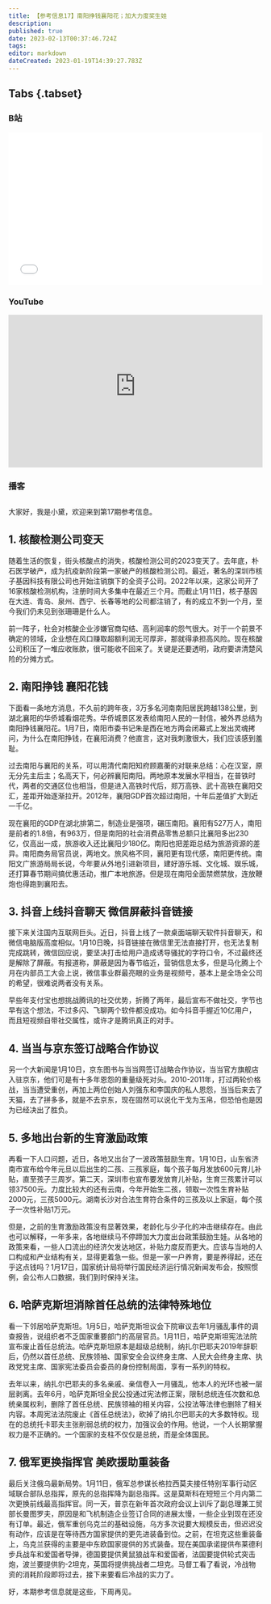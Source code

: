 ```yaml
---
title: 【参考信息17】南阳挣钱襄阳花；加大力度奖生娃
description: 
published: true
date: 2023-02-13T00:37:46.724Z
tags: 
editor: markdown
dateCreated: 2023-01-19T14:39:27.783Z
---
```


## Tabs {.tabset}
### B站
<div style="position: relative; padding: 30% 45%;">
<iframe style="position: absolute; width: 100%; height: 100%; left: 0; top: 0;" src="//player.bilibili.com/player.html?&bvid=BV1Tv4y117im&page=1&as_wide=1&high_quality=1&danmaku=1" scrolling="no" border="0" frameborder="no" framespacing="0" allowfullscreen="true"></iframe>
</div>

### YouTube
<div style="position: relative; padding: 30% 45%;">
<iframe style="position: absolute; top: 0; left: 0; width: 100%; height: 100%;" src="https://www.youtube-nocookie.com/embed/cC_t1BGqdf8" title="YouTube video player" frameborder="0" allow="accelerometer; autoplay; clipboard-write; encrypted-media; gyroscope; picture-in-picture" allowfullscreen></iframe>
</div>
  
### 播客
<div class="podcast-player"></div>

##

大家好，我是小黛，欢迎来到第17期参考信息。

## 1. 核酸检测公司变天

随着生活的恢复，街头核酸点的消失，核酸检测公司的2023变天了。去年底，朴石医学破产，成为抗疫新阶段第一家破产的核酸检测公司。最近，著名的深圳市核子基因科技有限公司也开始注销旗下的全资子公司。2022年以来，这家公司开了16家核酸检测机构，注册时间大多集中在最近三个月。而截止1月11日，核子基因在大连、青岛、泉州、西宁、长春等地的公司都注销了，有的成立不到一个月，至今我们仍未见到张珊珊是什么人。

前一阵子，社会对核酸企业涉嫌官商勾结、高利润率的怨气很大。对于一个前景不确定的领域，企业想在风口赚取超额利润无可厚非，那就得承担高风险。现在核酸公司积压了一堆应收账款，很可能收不回来了。关键是还要透明，政府要讲清楚风险的分摊方式。

## 2. 南阳挣钱 襄阳花钱

下面看一条地方消息，不久前的跨年夜，3万多名河南南阳居民跨越138公里，到湖北襄阳的华侨城看烟花秀。华侨城景区发表给南阳人民的一封信，被外界总结为南阳挣钱襄阳花。1月7日，南阳市委书记朱是西在地方两会闭幕式上发出灵魂拷问，为什么在南阳挣钱，在襄阳消费？他直言，这对我刺激很大，我们应该感到羞耻。

过去南阳与襄阳的关系，可以用清代南阳知府顾嘉蘅的对联来总结：心在汉室，原无分先主后主；名高天下，何必辨襄阳南阳。两地原本发展水平相当，在普铁时代，两者的交通区位也相当，但是进入高铁时代后，郑万高铁、武十高铁在襄阳交汇，差距开始逐渐拉开。2012年，襄阳GDP首次超过南阳，十年后差值扩大到近一千亿。

现在襄阳的GDP在湖北排第二，制造业是强项，碾压南阳。襄阳有527万人，南阳是前者的1.8倍，有963万，但是南阳的社会消费品零售总额只比襄阳多出230亿，仅高出一成，旅游收入还比襄阳少180亿。南阳也把差距总结为旅游资源的差异。南阳商务局官员说，两地文。旅风格不同，襄阳更有现代感，南阳更传统。南阳文广旅游局局长说，今年要从外地引进新项目，建好游乐城、文化城、娱乐城，还打算春节期间搞优惠活动，推广本地旅游。但是现在南阳全面禁燃禁放，连放鞭炮也得跑到襄阳去。

## 3. 抖音上线抖音聊天 微信屏蔽抖音链接

接下来关注国内互联网巨头。近日，抖音上线了一款桌面端聊天软件抖音聊天，和微信电脑版高度相似。1月10日晚，抖音链接在微信里无法直接打开，也无法复制完成跳转，微信回应说，要坚决打击给用户造成诱导骚扰的字符口令，不过最终还是解除了屏蔽。有报道称，屏蔽是因为春节临近，营销信息太多，但是马化腾上个月在内部员工大会上说，微信事业群最亮眼的业务是视频号，基本上是全场全公司的希望，很难说两者没有关系。

早些年支付宝也想挑战腾讯的社交优势，折腾了两年，最后宣布不做社交，字节也早有这个想法，不过多闪、飞聊两个软件都没成功。如今抖音手握近10亿用户，而且短视频自带社交属性，或许才是腾讯真正的对手。

## 4. 当当与京东签订战略合作协议

另一个大新闻是1月10日，京东图书与当当网签订战略合作协议，当当官方旗舰店入驻京东，他们可是有十多年恩怨的重量级死对头。2010-2011年，打过两轮价格战，当当遭受重创，再加上两位创始人刘强东和李国庆的私人恩怨，当当后来去了天猫，去了拼多多，就是不去京东，现在固然可以说化干戈为玉帛，但恐怕也是因为已经决出了胜负。

## 5. 多地出台新的生育激励政策

再看一下人口问题，近日，各地又出台了一波政策鼓励生育。1月10日，山东省济南市宣布给今年元旦以后出生的二孩、三孩家庭，每个孩子每月发放600元育儿补贴，直至孩子三周岁。第二天，深圳市也宣布要发放育儿补贴，生育三孩累计可以领37500元。力度比较大的还有云南，今年开始生二孩，领取一次性生育补贴2000元，三孩5000元。湖南长沙对合法生育符合条件的三孩及以上家庭，每个孩子一次性补贴1万元。

但是，之前的生育激励政策没有显著效果，老龄化与少子化的冲击继续存在。由此也可以解释，一年多来，各地继续马不停蹄加大力度出台政策鼓励生娃。从各地的政策来看，一些人口流出的经济欠发达地区，补贴力度反而更大。应该与当地的人口构成和产业结构有关，显得更着急一些。但是一家一户养育，要是养得起，还在乎这点钱吗？1月17日，国家统计局将举行国民经济运行情况新闻发布会，按照惯例，会公布人口数据，我们到时保持关注。

## 6. 哈萨克斯坦消除首任总统的法律特殊地位

看一下邻居哈萨克斯坦。1月5日，哈萨克斯坦议会下院审议去年1月骚乱事件的调查报告，说组织者不乏国家重要部门的高层官员。1月11日，哈萨克斯坦宪法法院宣布废止首任总统法。哈萨克斯坦原本是超级总统制，纳扎尔巴耶夫2019年辞职后，仍然以首任总统、民族领袖、国家安全会议终身主席、人民大会终身主席、执政党党主席、国家宪法委员会委员的身份控制局面，享有一系列的特权。

去年以来，纳扎尔巴耶夫的多名亲戚、亲信卷入一月骚乱，他本人的光环也被一层层剥离。去年6月，哈萨克斯坦全民公投通过宪法修正案，限制总统连任次数和总统亲属权利，删除了首任总统、民族领袖的相关内容，公投法等法律也删除了相关内容。本周宪法法院废止《首任总统法》，砍掉了纳扎尔巴耶夫的大多数特权。现在的总统托卡耶夫主张削弱总统的权力，加强议会的作用。他说，一个人长期掌握权力是不正确的。一个国家的支柱不仅仅是总统，而是全体国民。

## 7. 俄军更换指挥官 美欧援助重装备

最后关注俄乌最新局势。1月11日，俄军总参谋长格拉西莫夫接任特别军事行动区域联合部队总指挥，原先的总指挥降为副总指挥。这是莫斯科在短短三个月内第二次更换前线最高指挥官。同一天，普京在新年首次政府会议上训斥了副总理兼工贸部长曼图罗夫，原因是和飞机制造企业签订合同的进展太慢，一些企业到现在还没有订单。最近，俄军重创乌克兰的基础设施，乌方多次说要大规模反击，但迟迟没有动作，应该是在等待西方国家提供的更先进装备到位。之前，在坦克这些重装备上，乌克兰获得的主要是中东欧国家提供的苏式装备。现在美国承诺提供布莱德利步兵战车和爱国者导弹，德国要提供黄鼠狼战车和爱国者，法国要提供轮式突击炮，波兰要提供豹-2坦克，英国将提供挑战者二坦克。马督工看了看说，冷战物资的消耗阶段即将过去，接下来要看后冷战的实力了。
       
好，本期参考信息就是这些，下周再见。

